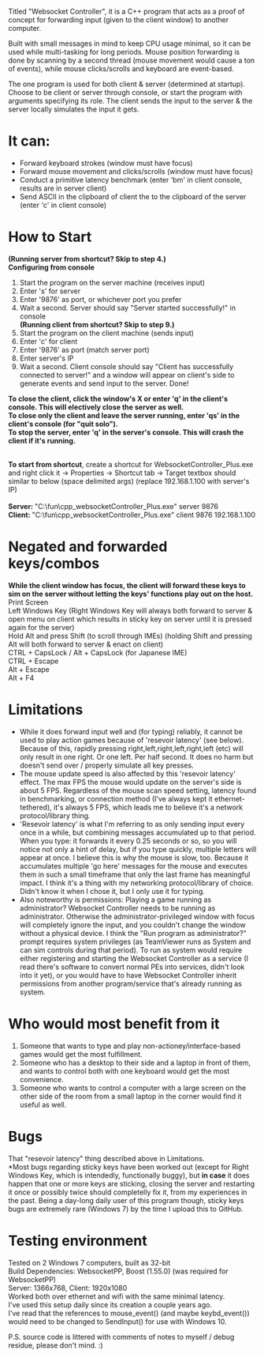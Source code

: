 Titled "Websocket Controller", it is a C++ program that acts as a proof of concept for forwarding input (given to the client window) to another computer.

Built with small messages in mind to keep CPU usage minimal, so it can be used while multi-tasking for long periods. Mouse position forwarding is done by scanning by a second thread (mouse movement would cause a ton of events), while mouse clicks/scrolls and keyboard are event-based.

The one program is used for both client & server (determined at startup). Choose to be client or server through console, or start the program with arguments specifying its role. The client sends the input to the server & the server locally simulates the input it gets.

# It can:
<ul>
<li>Forward keyboard strokes (window must have focus)</li>
<li>Forward mouse movement and clicks/scrolls (window must have focus)</li>
<li>Conduct a primitive latency benchmark (enter 'bm' in client console, results are in server client)</li>
<li>Send ASCII in the clipboard of client the to the clipboard of the server (enter 'c' in client console)</li>
</ul>

# How to Start
<b>(Running server from shortcut? Skip to step 4.)</b><br>
<b>Configuring from console</b>
<ol>
<li>Start the program on the server machine (receives input)</li>
<li>Enter 's' for server</li>
<li>Enter '9876' as port, or whichever port you prefer</li>
<li>Wait a second. Server should say "Server started successfully!" in console</li>
<b>(Running client from shortcut? Skip to step 9.)</b><br>
<li>Start the program on the client machine (sends input)</li>
<li>Enter 'c' for client</li>
<li>Enter '9876' as port (match server port)</li>
<li>Enter server's IP</li>
<li>Wait a second. Client console should say "Client has successfully connected to server!" and a window will appear on client's side to generate events and send input to the server. Done!</li>
</ol>
<b>To close the client, click the window's X or enter 'q' in the client's console. This will electively close the server as well.</b><br>
<b>To close only the client and leave the server running, enter 'qs' in the client's console (for "quit solo").</b><br>
<b>To stop the server, enter 'q' in the server's console. This will crash the client if it's running.</b><br><br>

<b>To start from shortcut</b>, create a shortcut for WebsocketController_Plus.exe and right click it -> Properties -> Shortcut tab -> Target textbox should similar to below (space delimited args) (replace 192.168.1.100 with server's IP)<br><br>
<b>Server: </b> "C:\fun\cpp_websocketController_Plus.exe" server 9876<br>
<b>Client: </b> "C:\fun\cpp_websocketController_Plus.exe" client 9876 192.168.1.100

# Negated and forwarded keys/combos
<b>While the client window has focus, the client will forward these keys to sim on the server without letting the keys' functions play out on the host.</b><br>
Print Screen<br>
Left Windows Key (Right Windows Key will always both forward to server & open menu on client which results in sticky key on server until it is pressed again for the server)<br>
Hold Alt and press Shift (to scroll through IMEs) (holding Shift and pressing Alt will both forward to server & enact on client)<br>
CTRL + CapsLock / Alt + CapsLock (for Japanese IME)<br>
CTRL + Escape<br>
Alt + Escape<br>
Alt + F4<br>

# Limitations
<ul>
<li>While it does forward input well and (for typing) reliably, it cannot be used to play action games because of 'resevoir latency' (see below). Because of this, rapidly pressing right,left,right,left,right,left (etc) will only result in one right. Or one left. Per half second. It does no harm but doesn't send over / properly simulate all key presses.</li>
<li>The mouse update speed is also affected by this 'resevoir latency' effect. The max FPS the mouse would update on the server's side is about 5 FPS. Regardless of the mouse scan speed setting, latency found in benchmarking, or connection method (I've always kept it ethernet-tethered), it's always 5 FPS, which leads me to believe it's a network protocol/library thing.</li>
<li>'Resevoir latency' is what I'm referring to as only sending input every once in a while, but combining messages accumulated up to that period. When you type: it forwards it every 0.25 seconds or so, so you will notice not only a hint of delay, but if you type quickly, multiple letters will appear at once. I believe this is why the mouse is slow, too. Because it accumulates multiple 'go here' messages for the mouse and executes them in such a small timeframe that only the last frame has meaningful impact. I think it's a thing with my networking protocol/library of choice. Didn't know it when I chose it, but I only use it for typing.</li>
<li>Also noteworthy is permissions: Playing a game running as administrator? Websocket Controller needs to be running as administrator. Otherwise the administrator-privileged window with focus will completely ignore the input, and you couldn't change the window without a physical device. I think the "Run program as administrator?" prompt requires system privileges (as TeamViewer runs as System and can sim controls during that period). To run as system would require either registering and starting the Websocket Controller as a service (I read there's software to convert normal PEs into services, didn't look into it yet), or you would have to have Websocket Controller inherit permissions from another program/service that's already running as system.</li>
</ul>


# Who would most benefit from it
<ol>
<li>Someone that wants to type and play non-actioney/interface-based games would get the most fulfillment.</li>
<li>Someone who has a desktop to their side and a laptop in front of them, and wants to control both with one keyboard would get the most convenience.</li>
<li>Someone who wants to control a computer with a large screen on the other side of the room from a small laptop in the corner would find it useful as well.</li>
</ol>

# Bugs
That "resevoir latency" thing described above in Limitations.<br>
*Most bugs regarding sticky keys have been worked out (except for Right Windows Key, which is intendedly, functionally buggy), but <b>in case</b> it does happen that one or more keys are sticking, closing the server and restarting it once or possibly twice should completelly fix it, from my experiences in the past. Being a day-long daily user of this program though, sticky keys bugs are extremely rare (Windows 7) by the time I upload this to GitHub.


# Testing environment
Tested on 2 Windows 7 computers, built as 32-bit<br>
Build Dependencies: WebsocketPP, Boost (1.55.0) (was required for WebsocketPP)<br>
Server: 1366x768, Client: 1920x1080<br>
Worked both over ethernet and wifi with the same minimal latency.<br>
I've used this setup daily since its creation a couple years ago.<br>
I've read that the references to mouse_event() (and maybe keybd_event()) would need to be changed to SendInput() for use with Windows 10.

P.S. source code is littered with comments of notes to myself / debug residue, please don't mind. :)
